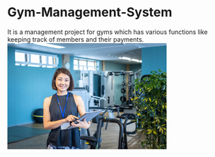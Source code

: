 # Gym-Management-System
It is a management project for gyms which has various functions like keeping track of members and their payments.
![](src/images/gms.jpg)
